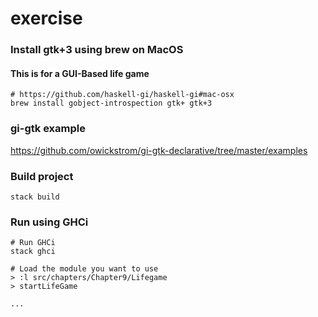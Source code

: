 # exercise

### Install gtk+3 using brew on MacOS
#### This is for a GUI-Based life game 
```shell
# https://github.com/haskell-gi/haskell-gi#mac-osx
brew install gobject-introspection gtk+ gtk+3
```

### gi-gtk example
https://github.com/owickstrom/gi-gtk-declarative/tree/master/examples

### Build project
```shell
stack build
```

### Run using GHCi
```
# Run GHCi
stack ghci

# Load the module you want to use
> :l src/chapters/Chapter9/Lifegame
> startLifeGame

...
```